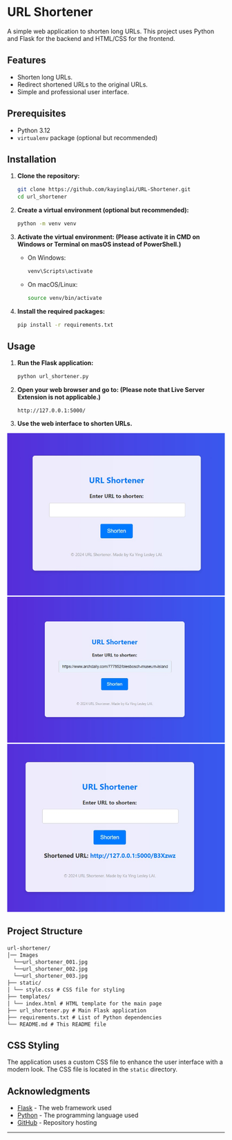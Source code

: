 # URL Shortener

A simple web application to shorten long URLs. This project uses Python and Flask for the backend and HTML/CSS for the frontend.

## Features

- Shorten long URLs.
- Redirect shortened URLs to the original URLs.
- Simple and professional user interface.

## Prerequisites

- Python 3.12
- `virtualenv` package (optional but recommended)

## Installation

1. **Clone the repository:**

    ```sh
    git clone https://github.com/kayinglai/URL-Shortener.git
    cd url_shortener
    ```

2. **Create a virtual environment (optional but recommended):**

    ```sh
    python -m venv venv
    ```

3. **Activate the virtual environment: (Please activate it in CMD on Windows or Terminal on masOS instead of PowerShell.)**

    - On Windows:

        ```sh
        venv\Scripts\activate
        ```

    - On macOS/Linux:

        ```sh
        source venv/bin/activate
        ```

4. **Install the required packages:**

    ```sh
    pip install -r requirements.txt
    ```

## Usage

1. **Run the Flask application:**

    ```sh
    python url_shortener.py
    ```

2. **Open your web browser and go to: (Please note that Live Server Extension is not applicable.)**

    ```
    http://127.0.0.1:5000/
    ```

3. **Use the web interface to shorten URLs.**

![URL Shortener](Images/url_shortener_001.jpg)
![URL Shortener](Images/url_shortener_002.jpg)
![URL Shortener](Images/url_shortener_003.jpg)

## Project Structure

```
url-shortener/
│── Images
  └──url_shortener_001.jpg
  └──url_shortener_002.jpg
  └──url_shortener_003.jpg
├── static/
│ └── style.css # CSS file for styling
├── templates/
│ └── index.html # HTML template for the main page
├── url_shortener.py # Main Flask application
├── requirements.txt # List of Python dependencies
└── README.md # This README file
```


## CSS Styling

The application uses a custom CSS file to enhance the user interface with a modern look. The CSS file is located in the `static` directory.


## Acknowledgments

- [Flask](https://flask.palletsprojects.com/) - The web framework used
- [Python](https://www.python.org/) - The programming language used
- [GitHub](https://github.com/) - Repository hosting

---
